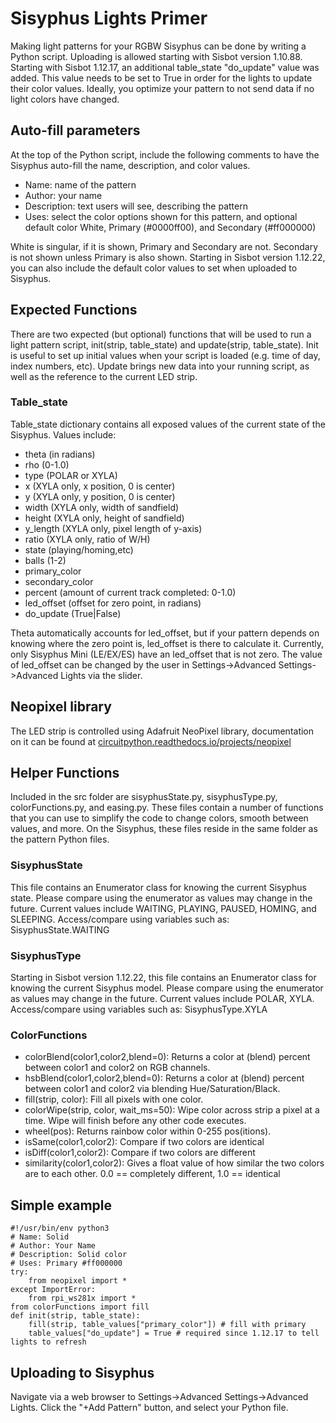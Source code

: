 # Sisyphus Lights Primer

Making light patterns for your RGBW Sisyphus can be done by writing a Python script. Uploading is allowed starting with Sisbot version 1.10.88. Starting with Sisbot 1.12.17, an additional table_state "do_update" value was added. This value needs to be set to True in order for the lights to update their color values. Ideally, you optimize your pattern to not send data if no light colors have changed.

## Auto-fill parameters

At the top of the Python script, include the following comments to have the Sisyphus auto-fill the name, description, and color values.

* Name: name of the pattern
* Author: your name
* Description: text users will see, describing the pattern
* Uses: select the color options shown for this pattern, and optional default color White, Primary (#0000ff00), and Secondary (#ff000000)

White is singular, if it is shown, Primary and Secondary are not. Secondary is not shown unless Primary is also shown. Starting in Sisbot version 1.12.22, you can also include the default color values to set when uploaded to Sisyphus.

## Expected Functions

There are two expected (but optional) functions that will be used to run a light pattern script, init(strip, table_state) and update(strip, table_state). Init is useful to set up initial values when your script is loaded (e.g. time of day, index numbers, etc). Update brings new data into your running script, as well as the reference to the current LED strip.

### Table_state

Table_state dictionary contains all exposed values of the current state of the Sisyphus. Values include:

* theta (in radians)
* rho (0-1.0)
* type (POLAR or XYLA)
* x (XYLA only, x position, 0 is center)
* y (XYLA only, y position, 0 is center)
* width (XYLA only, width of sandfield)
* height (XYLA only, height of sandfield)
* y_length (XYLA only, pixel length of y-axis)
* ratio (XYLA only, ratio of W/H)
* state (playing/homing,etc)
* balls (1-2)
* primary_color
* secondary_color
* percent (amount of current track completed: 0-1.0)
* led_offset (offset for zero point, in radians)
* do_update (True|False)

Theta automatically accounts for led_offset, but if your pattern depends on knowing where the zero point is, led_offset is there to calculate it. Currently, only Sisyphus Mini (LE/EX/ES) have an led_offset that is not zero. The value of led_offset can be changed by the user in Settings->Advanced Settings->Advanced Lights via the slider.

## Neopixel library

The LED strip is controlled using Adafruit NeoPixel library, documentation on it can be found at [circuitpython.readthedocs.io/projects/neopixel](https://circuitpython.readthedocs.io/projects/neopixel/en/latest/)

## Helper Functions

Included in the src folder are sisyphusState.py, sisyphusType.py, colorFunctions.py, and easing.py. These files contain a number of functions that you can use to simplify the code to change colors, smooth between values, and more. On the Sisyphus, these files reside in the same folder as the pattern Python files.

### SisyphusState

This file contains an Enumerator class for knowing the current Sisyphus state. Please compare using the enumerator as values may change in the future. Current values include WAITING, PLAYING, PAUSED, HOMING, and SLEEPING. Access/compare using variables such as: SisyphusState.WAITING

### SisyphusType

Starting in Sisbot version 1.12.22, this file contains an Enumerator class for knowing the current Sisyphus model. Please compare using the enumerator as values may change in the future. Current values include POLAR, XYLA. Access/compare using variables such as: SisyphusType.XYLA

### ColorFunctions
* colorBlend(color1,color2,blend=0): Returns a color at (blend) percent between color1 and color2 on RGB channels.
* hsbBlend(color1,color2,blend=0): Returns a color at (blend) percent between color1 and color2 via blending Hue/Saturation/Black.
* fill(strip, color): Fill all pixels with one color.
* colorWipe(strip, color, wait_ms=50): Wipe color across strip a pixel at a time. Wipe will finish before any other code executes.
* wheel(pos): Returns rainbow color within 0-255 pos(itions).
* isSame(color1,color2): Compare if two colors are identical
* isDiff(color1,color2): Compare if two colors are different
* similarity(color1,color2): Gives a float value of how similar the two colors are to each other. 0.0 == completely different, 1.0 == identical

## Simple example

	#!/usr/bin/env python3
	# Name: Solid
	# Author: Your Name
	# Description: Solid color
	# Uses: Primary #ff000000
	try:
		from neopixel import *
	except ImportError:
		from rpi_ws281x import *
	from colorFunctions import fill
	def init(strip, table_state):
		fill(strip, table_values["primary_color"]) # fill with primary
		table_values["do_update"] = True # required since 1.12.17 to tell lights to refresh

## Uploading to Sisyphus

Navigate via a web browser to Settings->Advanced Settings->Advanced Lights. Click the "+Add Pattern" button, and select your Python file.
